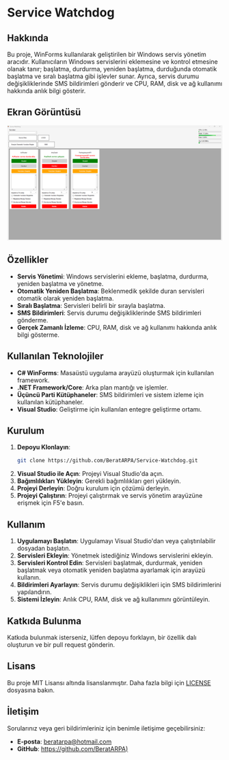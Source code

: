 # Service Watchdog

## Hakkında

Bu proje, WinForms kullanılarak geliştirilen bir Windows servis yönetim aracıdır. Kullanıcıların Windows servislerini eklemesine ve kontrol etmesine olanak tanır; başlatma, durdurma, yeniden başlatma, durduğunda otomatik başlatma ve sıralı başlatma gibi işlevler sunar. Ayrıca, servis durumu değişikliklerinde SMS bildirimleri gönderir ve CPU, RAM, disk ve ağ kullanımı hakkında anlık bilgi gösterir.

## Ekran Görüntüsü
![Arayüz](Screenshots/Watchdog.png)

## Özellikler

- **Servis Yönetimi**: Windows servislerini ekleme, başlatma, durdurma, yeniden başlatma ve yönetme.
- **Otomatik Yeniden Başlatma**: Beklenmedik şekilde duran servisleri otomatik olarak yeniden başlatma.
- **Sıralı Başlatma**: Servisleri belirli bir sırayla başlatma.
- **SMS Bildirimleri**: Servis durumu değişikliklerinde SMS bildirimleri gönderme.
- **Gerçek Zamanlı İzleme**: CPU, RAM, disk ve ağ kullanımı hakkında anlık bilgi gösterme.

## Kullanılan Teknolojiler

- **C# WinForms**: Masaüstü uygulama arayüzü oluşturmak için kullanılan framework.
- **.NET Framework/Core**: Arka plan mantığı ve işlemler.
- **Üçüncü Parti Kütüphaneler**: SMS bildirimleri ve sistem izleme için kullanılan kütüphaneler.
- **Visual Studio**: Geliştirme için kullanılan entegre geliştirme ortamı.

## Kurulum

1. **Depoyu Klonlayın**:
    ```sh
    git clone https://github.com/BeratARPA/Service-Watchdog.git
    ```
2. **Visual Studio ile Açın**: Projeyi Visual Studio'da açın.
3. **Bağımlılıkları Yükleyin**: Gerekli bağımlılıkları geri yükleyin.
4. **Projeyi Derleyin**: Doğru kurulum için çözümü derleyin.
5. **Projeyi Çalıştırın**: Projeyi çalıştırmak ve servis yönetim arayüzüne erişmek için F5'e basın.

## Kullanım

1. **Uygulamayı Başlatın**: Uygulamayı Visual Studio'dan veya çalıştırılabilir dosyadan başlatın.
2. **Servisleri Ekleyin**: Yönetmek istediğiniz Windows servislerini ekleyin.
3. **Servisleri Kontrol Edin**: Servisleri başlatmak, durdurmak, yeniden başlatmak veya otomatik yeniden başlatma ayarlamak için arayüzü kullanın.
4. **Bildirimleri Ayarlayın**: Servis durumu değişiklikleri için SMS bildirimlerini yapılandırın.
5. **Sistemi İzleyin**: Anlık CPU, RAM, disk ve ağ kullanımını görüntüleyin.

## Katkıda Bulunma

Katkıda bulunmak isterseniz, lütfen depoyu forklayın, bir özellik dalı oluşturun ve bir pull request gönderin.

## Lisans

Bu proje MIT Lisansı altında lisanslanmıştır. Daha fazla bilgi için [LICENSE](LICENSE) dosyasına bakın.

## İletişim

Sorularınız veya geri bildirimleriniz için benimle iletişime geçebilirsiniz:
- **E-posta**: [beratarpa@hotmail.com](mailto:beratarpa@hotmail.com)
- **GitHub**: [https://github.com/BeratARPA)](https://github.com/BeratARPA)
